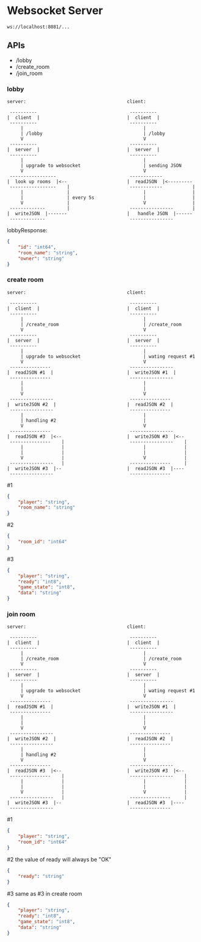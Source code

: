 # Websocket Server

    ws://localhost:8081/...

## APIs

* /lobby
* /create_room
* /join_room

### lobby
    server:                                     client:

     ----------                                  ----------
    |  client  |                                |  client  |
     ----------                                  ----------
         |                                            |
         | /lobby                                     | /lobby
         V                                            V
     ----------                                  ----------
    |  server  |                                |  server  |
     ----------                                  ----------             
         |                                            |                 
         | upgrade to websocket                       | sending JSON    
         V                                            V                 
     -----------------                           ------------           
    |  look up rooms  |<--                      |  readJSON  |<---------
     -----------------    |                      ------------           |
         |                |                           |                 |
         |                | every 5s                  |                 |
         V                |                           V                 |
     -------------        |                      ----------------       |
    |  writeJSON  |-------                      |   handle JSON  |------
     -------------                               ----------------

lobbyResponse:
```json
{
    "id": "int64",
    "room_name": "string",
    "owner": "string"
}
```

### create room
    server:                                     client:

     ----------                                  ----------
    |  client  |                                |  client  |
     ----------                                  ----------
         |                                            |
         | /create_room                               | /create_room
         V                                            V
     ----------                                  ----------
    |  server  |                                |  server  |
     ----------                                  ----------             
         |                                            |                 
         | upgrade to websocket                       | wating request #1    
         V                                            V                 
     ---------------                             ----------------
    |  readJSON #1  |                           |  writeJSON #1  |
     ---------------                             ----------------
         |                                            |
         |                                            |
         V                                            V
     ----------------                            ---------------
    |  writeJSON #2  |                          |  readJSON #2  |
     ----------------                            ---------------
         |                                            |
         | handling #2                                |
         V                                            V
     ---------------                             ---------------- 
    |  readJSON #3  |<--                        |  writeJSON #3  |<--
     ---------------    |                        ----------------    |
         |              |                             |              |
         |              |                             |              |
         V              |                             V              |
     ----------------   |                        ---------------     |
    |  writeJSON #3  |--                        |  readJSON #3  |----
     ----------------                            ---------------

#1
```json
{
    "player": "string",
    "room_name": "string"
}
```

#2
```json
{
    "room_id": "int64"
}
```

#3
```json
{
    "player": "string",
    "ready": "int8",
    "game_state": "int8",
    "data": "string"
}
```

### join room
    server:                                     client:

     ----------                                  ----------
    |  client  |                                |  client  |
     ----------                                  ----------
         |                                            |
         | /create_room                               | /create_room
         V                                            V
     ----------                                  ----------
    |  server  |                                |  server  |
     ----------                                  ----------             
         |                                            |                 
         | upgrade to websocket                       | wating request #1    
         V                                            V                 
     ---------------                             ----------------
    |  readJSON #1  |                           |  writeJSON #1  |
     ---------------                             ----------------
         |                                            |
         |                                            |
         V                                            V
     ----------------                            ---------------
    |  writeJSON #2  |                          |  readJSON #2  |
     ----------------                            ---------------
         |                                            |
         | handling #2                                |
         V                                            V
     ---------------                             ---------------- 
    |  readJSON #3  |<--                        |  writeJSON #3  |<--
     ---------------    |                        ----------------    |
         |              |                             |              |
         |              |                             |              |
         V              |                             V              |
     ----------------   |                        ---------------     |
    |  writeJSON #3  |--                        |  readJSON #3  |----
     ----------------                            ---------------

#1
```json
{
    "player": "string",
    "room_id": "int64"
}
```

#2 the value of ready will always be "OK"
```json
{
    "ready": "string"
}
```

#3 same as #3 in create room
```json
{
    "player": "string",
    "ready": "int8",
    "game_state": "int8",
    "data": "string"
}
```